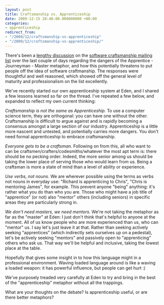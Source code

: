 ```yaml
---
layout: post
title: Craftsmanship vs. Apprenticeship
date: 2009-12-15 20:48:00.000000000 +00:00
categories:
- apprenticeship
redirect_from:
- "/2009/12/craftsmanship-vs-apprenticeship"
- "/2009/12/craftsmanship-vs-apprenticeship/"
---
```

There's been a [lengthy discussion](http://groups.google.com/group/software_craftsmanship/browse_thread/thread/417bec17184ccfc2) on the [software craftsmanship mailing list](http://groups.google.com/group/software_craftsmanship) over the last couple of days regarding the dangers of the Apprentice - Journeyman - Master metaphor, and how this potentially threatens to put people off the idea of software craftmanship. The responses were thoughtful and well reasoned, which showed off the general level of maturity and professionalism on the list excellently.

We've recently started our own apprenticeship system at Eden, and I shared a few lessons learned so far on the thread. I've repeated a few below, and expanded to reflect my own current thinking:

*Craftsmanship is not the same as Apprenticeship.* To use a computer science term, they are orthogonal: you can have one without the other. Craftsmanship is difficult to argue against and is rapidly becoming a consensus amongst a large section of our industry. Apprenticeship is a little more nascent and untested, and potentially carries more dangers. You don't need formal apprenticeship to embrace craftsmanship.

*Everyone gets to be a craftsman.* Following on from this, all who want to can be craftsmen/crafters/codesmiths/whatever the most apt term is: there should be no pecking order. Indeed, the more senior among us should be taking the lower place of serving those who would learn from us. Being a craftsman is more a state of mind than a level of ability or experience.

*Use verbs, not nouns.*  We are wherever possible using the terms as verbs not nouns in everyday use: "Richard is apprenticing to Chris", "Chris is mentoring James", for example. This prevent anyone "being" anything: it's rather what you do than who you are. Those who might have a job title of "apprentice" (or not) also "mentor" others (including seniors) in specific areas they are particularly strong in. 

*We don't need masters, we need mentors.* We're not taking the metaphor as far as the "master" at Eden: I just don't think that's helpful to anyone at the moment. All of us know people who are more experienced than us, who can "mentor" us. I say let's just leave it at that. Rather than seeking actively seeking "apprentices" (which indirectly sets ourselves up on a pedestal), let's be actively seeking "mentors" and passively open to "apprenticing" others who ask us. That way we'll be helpful and inclusive, taking the lowest place at the table.

Hopefully that gives some insight in to how this language might in a professional environment. Waving loaded language around is like a waving a loaded weapon: it has powerful influence, but people can get hurt :) 

We've purposely treaded very carefully at Eden to try and bring in the best of the "apprenticeship" metaphor without all the trappings.

What are your thoughts on the debate? Is apprenticeship useful, or are there better metaphors?
